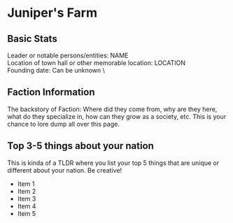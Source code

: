 # Juniper's Farm

## Basic Stats

Leader or notable persons/entities: NAME\
Location of town hall or other memorable location: LOCATION\
Founding date: Can be unknown \


## Faction Information

The backstory of Faction: Where did they come from, why are they here, what do they specialize in, how can they grow as a society, etc. This is your chance to lore dump all over this page.



## Top 3-5 things about your nation

This is kinda of a TLDR where you list your top 5 things that are unique or different about your nation. Be creative!

* Item 1
* Item 2
* Item 3
* Item 4
* Item 5

